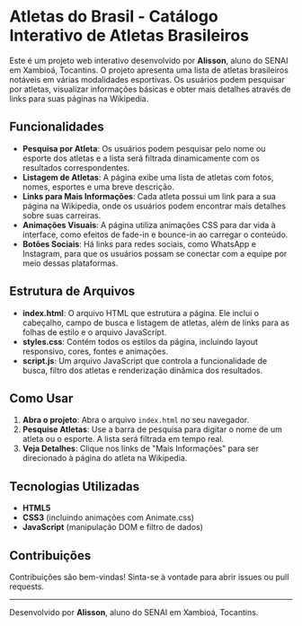 # Atletas do Brasil - Catálogo Interativo de Atletas Brasileiros

Este é um projeto web interativo desenvolvido por **Alisson**, aluno do SENAI em Xambioá, Tocantins. O projeto apresenta uma lista de atletas brasileiros notáveis em várias modalidades esportivas. Os usuários podem pesquisar por atletas, visualizar informações básicas e obter mais detalhes através de links para suas páginas na Wikipedia.

## Funcionalidades

- **Pesquisa por Atleta**: Os usuários podem pesquisar pelo nome ou esporte dos atletas e a lista será filtrada dinamicamente com os resultados correspondentes.
- **Listagem de Atletas**: A página exibe uma lista de atletas com fotos, nomes, esportes e uma breve descrição.
- **Links para Mais Informações**: Cada atleta possui um link para a sua página na Wikipedia, onde os usuários podem encontrar mais detalhes sobre suas carreiras.
- **Animações Visuais**: A página utiliza animações CSS para dar vida à interface, como efeitos de fade-in e bounce-in ao carregar o conteúdo.
- **Botões Sociais**: Há links para redes sociais, como WhatsApp e Instagram, para que os usuários possam se conectar com a equipe por meio dessas plataformas.

## Estrutura de Arquivos

- **index.html**: O arquivo HTML que estrutura a página. Ele inclui o cabeçalho, campo de busca e listagem de atletas, além de links para as folhas de estilo e o arquivo JavaScript.
- **styles.css**: Contém todos os estilos da página, incluindo layout responsivo, cores, fontes e animações.
- **script.js**: Um arquivo JavaScript que controla a funcionalidade de busca, filtro dos atletas e renderização dinâmica dos resultados.

## Como Usar

1. **Abra o projeto**: Abra o arquivo `index.html` no seu navegador.
2. **Pesquise Atletas**: Use a barra de pesquisa para digitar o nome de um atleta ou o esporte. A lista será filtrada em tempo real.
3. **Veja Detalhes**: Clique nos links de "Mais Informações" para ser direcionado à página do atleta na Wikipedia.

## Tecnologias Utilizadas

- **HTML5**
- **CSS3** (incluindo animações com Animate.css)
- **JavaScript** (manipulação DOM e filtro de dados)

## Contribuições

Contribuições são bem-vindas! Sinta-se à vontade para abrir issues ou pull requests.

---
Desenvolvido por **Alisson**, aluno do SENAI em Xambioá, Tocantins.
